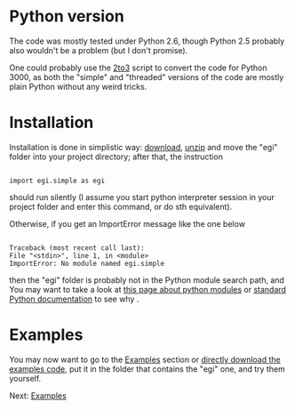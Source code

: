 

# Python version #

The code was mostly tested under Python 2.6, though Python 2.5 probably also wouldn't be a problem (but I don't promise).

One could probably use the [2to3](http://docs.python.org/library/2to3.html) script to convert the code for Python 3000, as both the "simple" and "threaded" versions of the code are mostly plain Python without any weird tricks.


# Installation #

Installation is done in simplistic way:
[download](http://pynetstation.googlecode.com/files/egi_20100719.zip), [unzip](http://www.7-zip.org/) and move the "egi" folder into your project directory; after that, the instruction
```

import egi.simple as egi
```
should run silently (I assume you start python interpreter session in your project folder and enter this command, or do sth equivalent).

Otherwise, if you get an ImportError message like the one below
```

Traceback (most recent call last):
File "<stdin>", line 1, in <module>
ImportError: No module named egi.simple
```
then the "egi" folder is probably not in the Python module search path, and You may want to take a look at [this page about python modules](http://www.tutorialspoint.com/python/python_modules.htm) or [standard Python documentation](http://docs.python.org/tutorial/modules.html) to see why .

# Examples #

You may now want to go to the [Examples](Examples.md) section or [directly download the examples code](http://pynetstation.googlecode.com/files/examples_20100719.zip), put it in the folder that contains the "egi" one, and try them yourself.



Next: [Examples](Examples.md)